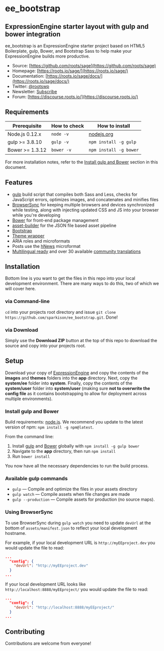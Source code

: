 # ee_bootstrap
ExpressionEngine starter layout with gulp and bower integration
---

ee_bootstrap is an ExpressionEngine starter project based on HTML5 Boilerplate, gulp, Bower, and Bootstrap Sass to help make your ExpressionEngine builds more productive.

* Source: [https://github.com/roots/sage](https://github.com/roots/sage)
* Homepage: [https://roots.io/sage/](https://roots.io/sage/)
* Documentation: [https://roots.io/sage/docs/](https://roots.io/sage/docs/)
* Twitter: [@rootswp](https://twitter.com/rootswp)
* Newsletter: [Subscribe](http://roots.io/subscribe/)
* Forum: [https://discourse.roots.io/](https://discourse.roots.io/)

## Requirements

| Prerequisite    | How to check | How to install
| --------------- | ------------ | ------------- |
| Node.js 0.12.x  | `node -v`    | [nodejs.org](http://nodejs.org/) |
| gulp >= 3.8.10  | `gulp -v`    | `npm install -g gulp` |
| Bower >= 1.3.12 | `bower -v`   | `npm install -g bower` |

For more installation notes, refer to the [Install gulp and Bower](#install-gulp-and-bower) section in this document.

## Features

* [gulp](http://gulpjs.com/) build script that compiles both Sass and Less, checks for JavaScript errors, optimizes images, and concatenates and minifies files
* [BrowserSync](http://www.browsersync.io/) for keeping multiple browsers and devices synchronized while testing, along with injecting updated CSS and JS into your browser while you're developing
* [Bower](http://bower.io/) for front-end package management
* [asset-builder](https://github.com/austinpray/asset-builder) for the JSON file based asset pipeline
* [Bootstrap](http://getbootstrap.com/)
* [Theme wrapper](https://roots.io/sage/docs/theme-wrapper/)
* ARIA roles and microformats
* Posts use the [hNews](http://microformats.org/wiki/hnews) microformat
* [Multilingual ready](https://roots.io/wpml/) and over 30 available [community translations](https://github.com/roots/sage-translations)

## Installation

Bottom line is you want to get the files in this repo into your local development environment. There are many ways to do this, two of which we will cover here.

### via Command-line

`cd` into your projects root directory and issue `git clone https://github.com/sparkison/ee_bootstrap.git`. Done!

### via Download

Simply use the **Download ZIP** button at the top of this repo to download the source and copy into your projects root.

## Setup

Download your copy of [ExpressionEngine](ellislab.com/expressionengine) and copy the contents of the **images** and **themes** folders into the **app** directory. Next, copy the **system/ee** folder into **system**. Finally, copy the contents of the **system/user** folder into **system/user** (making sure **not to overwrite the config file** as it contains bootstrapping to allow for deployment across multiple environments).

### Install gulp and Bower

Build requirements: [node.js](http://nodejs.org/download/). We recommend you update to the latest version of npm: `npm install -g npm@latest`.

From the command line:

1. Install [gulp](http://gulpjs.com) and [Bower](http://bower.io/) globally with `npm install -g gulp bower`
2. Navigate to the **app** directory, then run `npm install`
3. Run `bower install`

You now have all the necessary dependencies to run the build process.

### Available gulp commands

* `gulp` — Compile and optimize the files in your assets directory
* `gulp watch` — Compile assets when file changes are made
* `gulp --production` — Compile assets for production (no source maps).

### Using BrowserSync

To use BrowserSync during `gulp watch` you need to update `devUrl` at the bottom of `assets/manifest.json` to reflect your local development hostname.

For example, if your local development URL is `http://myEEproject.dev` you would update the file to read:
```json
...
  "config": {
    "devUrl": "http://myEEproject.dev"
  }
...
```
If your local development URL looks like `http://localhost:8888/myEEproject/` you would update the file to read:
```json
...
  "config": {
    "devUrl": "http://localhost:8888/myEEproject/"
  }
...
```

## Contributing

Contributions are welcome from everyone!
